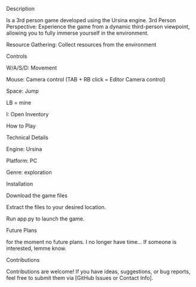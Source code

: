 Description

Is a 3rd person game developed using the Ursina engine. 
3rd Person Perspective: Experience the game from a dynamic third-person viewpoint, allowing you to fully immerse yourself in the environment.


Resource Gathering: Collect resources from the environment 


Controls

W/A/S/D: Movement

Mouse: Camera control (TAB + RB click = Editor Camera control)

Space: Jump

LB = mine


I: Open Inventory

How to Play


Technical Details

Engine: Ursina

Platform: PC

Genre: exploration

Installation

Download the game files

Extract the files to your desired location.

Run app.py to launch the game.

Future Plans

for the moment no future plans. I no longer have time... If someone is interested, lemme know. 


Contributions

Contributions are welcome! If you have ideas, suggestions, or bug reports, feel free to submit them via [GitHub Issues or Contact Info].
